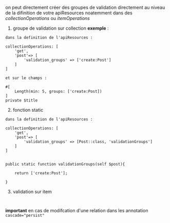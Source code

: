 on peut directement créer des groupes de validation directement au niveau de la difinition de votre apiResources
noatemment dans des *collectionOperations* ou *itemOperations*

1. groupe de validation sur collection
**exemple** :
```
dans la definition de l'apiResources :

collectionOperations: [
    'get',
    'post'=> [
        'validation_groups' => ['create:Post']
    ]
]

et sur le champs :

#[
    Length(min: 5, groups: ['create:Post])
]
private $title

```
2. fonction static

```
dans la definition de l'apiResources :

collectionOperations: [
    'get',
    'post'=> [
        'validation_groups' => [Post::class, 'validationGroups']
    ]
]


public static function validationGroups(self $post){
    
    return ['create:Post'];

}
```
3. validation sur item

```


```

**important** en cas de modifcation d'une relation
dans les annotation `` cascade="persist" ``